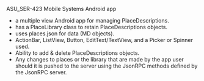 ASU_SER-423 Mobile Systems Android app

  * a multiple view Android app for managing PlaceDescriptions.
  * has a PlaceLibrary class to retain PlaceDescriptions objects.
  * uses places.json for data (MD objects).
  * ActionBar, ListView, Button, EditText/TextView, and a Picker or Spinner used.
  * Ability to add & delete PlaceDescriptions objects.
  * Any changes to places or the library that are made by the app user should it is pushed to the server using the JsonRPC methods defined by the JsonRPC server.
